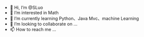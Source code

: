 - 👋 Hi, I’m @SLuo
- 👀 I’m interested in Math
- 🌱 I’m currently learning Python、Java Mvc、machine Learning
- 💞️ I’m looking to collaborate on ...
- 📫 How to reach me ...

<!---
shun-luo/shun-luo is a ✨ special ✨ repository because its `README.md` (this file) appears on your GitHub profile.
You can click the Preview link to take a look at your changes.
--->
